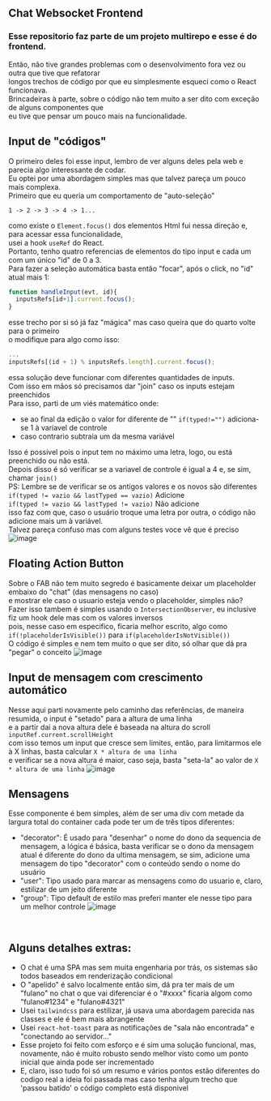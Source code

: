 ## Chat Websocket Frontend
### Esse repositorio faz parte de um projeto multirepo e esse é do frontend.
Então, não tive grandes problemas com o desenvolvimento fora vez ou outra que tive que refatorar<br>
longos trechos de código por que eu simplesmente esqueci como o React funcionava.<br>
Brincadeiras à parte, sobre o código não tem muito a ser dito com exceção de alguns componentes que<br>
eu tive que pensar um pouco mais na funcionalidade.

## Input de "códigos"
O primeiro deles foi esse input, lembro de ver alguns deles pela web e parecia algo interessante de codar.<br>
Eu optei por uma abordagem simples mas que talvez pareça um pouco mais complexa.<br>
Primeiro que eu queria um comportamento de "auto-seleção"<br>
```
1 -> 2 -> 3 -> 4 -> 1...
```
como existe o `Element.focus()` dos elementos Html fui nessa direção e, para acessar essa funcionalidade,<br>
usei a hook `useRef` do React.<br>
Portanto, tenho quatro referencias de elementos do tipo input e cada um com um único "id" de 0 a 3.<br>
Para fazer a seleção automática basta então "focar", após o click, no "id" atual mais 1:
```js
function handleInput(evt, id){
  inputsRefs[id+1].current.focus();
}
```
esse trecho por si só já faz "mágica" mas caso queira que do quarto volte para o primeiro<br>
o modifique para algo como isso:
```js
...
inputsRefs[(id + 1) % inputsRefs.length].current.focus();
```
essa solução deve funcionar com diferentes quantidades de inputs.<br>
Com isso em mãos só precisamos dar "join" caso os inputs estejam preenchidos<br>
Para isso, parti de um viés matemático onde:<br>
- se ao final da edição o valor for diferente de "" `if(typed!="")` adiciona-se 1 à variavel de controle
- caso contrario subtraia um da mesma variável<br>

Isso é possivel pois o input tem no máximo uma letra, logo, ou está preenchido ou não está.<br>
Depois disso é só verificar se a variavel de controle é igual a 4 e, se sim, chamar `join()`<br>
PS: Lembre se de verificar se os antigos valores e os novos são diferentes<br>
`if(typed != vazio && lastTyped == vazio)` Adicione<br>
`if(typed != vazio && lastTyped != vazio)` Não adicione<br>
isso faz com que, caso o usuário troque uma letra por outra, o código não adicione mais um à variável.<br>
Talvez pareça confuso mas com alguns testes voce vê que é preciso 
<br>
![image](https://user-images.githubusercontent.com/74821126/223580028-819e5bc1-131d-40bc-87f9-fa8b6e948d5c.png)
<br>

## Floating Action Button
Sobre o FAB não tem muito segredo é basicamente deixar um placeholder embaixo do "chat" (das mensagens no caso)<br>
e mostrar ele caso o usuario esteja vendo o placeholder, simples não?<br>
Fazer isso tambem é simples usando o `IntersectionObserver`, eu inclusive fiz um hook dele mas com os valores inversos<br>
pois, nesse caso em especifico, ficaria melhor escrito, algo como `if(!placeholderIsVisible())` para `if(placeholderIsNotVisible())`<br>
O código é simples e nem tem muito o que ser dito, só olhar que dá pra "pegar" o conceito
![image](https://user-images.githubusercontent.com/74821126/223595349-88c5a7da-80cd-43c4-904e-b512fedff56b.png)
<br>

## Input de mensagem com crescimento automático
Nesse aqui parti novamente pelo caminho das referências, de maneira resumida, o input é "setado" para a altura de uma linha<br>
e a partir dai a nova altura dele é baseada na altura do scroll `inputRef.current.scrollHeight`<br> 
com isso temos um input que cresce sem limites, então, para limitarmos ele à X linhas, basta calcular `X * altura de uma linha`<br>
e verificar se a nova altura é maior, caso seja, basta "seta-la" ao valor de `X * altura de uma linha`
![image](https://user-images.githubusercontent.com/74821126/223792136-50a18a26-655d-427a-b237-9274a2c8131b.png)
<br>

## Mensagens
Esse componente é bem simples, além de ser uma div com metade da largura total do container cada pode ter um de três tipos diferentes:<br>
- "decorator": É usado para "desenhar" o nome do dono da sequencia de mensagem, a lógica é básica, basta verificar se o dono da mensagem atual
  é diferente do dono da ultima mensagem, se sim, adicione uma mensagem do tipo "decorator" com o conteúdo sendo o nome do usuário
- "user": Tipo usado para marcar as mensagens como do usuario e, claro, estilizar de um jeito diferente
- "group": Tipo default de estilo mas preferi manter ele nesse tipo para um melhor controle
![image](https://user-images.githubusercontent.com/74821126/223790160-81b21eb7-d0ce-48de-ae1e-aefc9d6b8e62.png)
<br>

## Alguns detalhes extras:
- O chat é uma SPA mas sem muita engenharia por trás, os sistemas são todos baseados em renderização condicional
- O "apelido" é salvo localmente então sim, dá pra ter mais de um "fulano" no chat o que vai diferenciar é o "#xxxx"
  ficaria algom como "fulano#1234" e "fulano#4321"
- Usei `tailwindcss` para estilizar, já usava uma abordagem parecida nas classes e ele é bem mais abrangente
- Usei `react-hot-toast` para as notificações de "sala não encontrada" e "conectando ao servidor..."
- Esse projeto foi feito com esforço e é sim uma solução funcional, mas, novamente, não é muito robusto
  sendo melhor visto como um ponto inicial que ainda pode ser incrementado
- E, claro, isso tudo foi só um resumo e vários pontos estão diferentes do codigo real
  a ideia foi passada mas caso tenha algum trecho que 'passou batido' o código completo está disponivel



